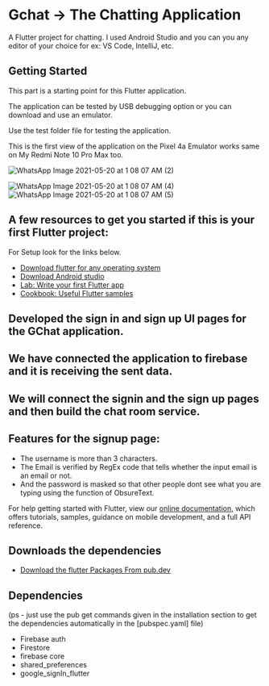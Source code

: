 # Gchat -> The Chatting Application

A Flutter project for chatting. I used Android Studio and you can you any editor of your choice for ex: VS Code, IntelliJ, etc.

## Getting Started

This part is a starting point for this Flutter application.

The application can be tested by USB debugging option or you can download and use an emulator.

Use the test folder file for testing the application.

This is the first view of the application on the Pixel 4a Emulator works same on My Redmi Note 10 Pro Max too.

![WhatsApp Image 2021-05-20 at 1 08 07 AM (2)](https://user-images.githubusercontent.com/43877199/118874181-3a10f980-b908-11eb-8c7c-3b5d21e17690.jpeg)

![WhatsApp Image 2021-05-20 at 1 08 07 AM (4)](https://user-images.githubusercontent.com/43877199/118874600-b73c6e80-b908-11eb-84d4-368944e1ded6.jpeg)
![WhatsApp Image 2021-05-20 at 1 08 07 AM (5)](https://user-images.githubusercontent.com/43877199/118874728-da671e00-b908-11eb-8865-15c875f6598d.jpeg)




## A few resources to get you started if this is your first Flutter project:
For Setup look for the links below.
- [Download flutter for any operating system](https://flutter.dev/docs/get-started/install)
- [Download Android studio](https://developer.android.com/studio)
- [Lab: Write your first Flutter app](https://flutter.dev/docs/get-started/codelab)
- [Cookbook: Useful Flutter samples](https://flutter.dev/docs/cookbook)

## Developed the sign in and sign up UI pages for the GChat application.
## We have connected the application to firebase and it is receiving the sent data.
## We will connect the signin and the sign up pages and then build the chat room service. 


## Features for the signup page:
- The username is more than 3 characters.
- The Email is verified by RegEx code that tells whether the input email is an email or not.
- And the password is masked so that other people dont see what you are typing using the function of ObsureText.

For help getting started with Flutter, view our
[online documentation](https://flutter.dev/docs), which offers tutorials,
samples, guidance on mobile development, and a full API reference.

## Downloads the dependencies
- [Download the flutter Packages From pub.dev](https://pub.dev/)

## Dependencies
(ps - just use the pub get commands given in the installation section to get the dependencies automatically in the [pubspec.yaml] file)
- Firebase auth
- Firestore
- firebase core
- shared_preferences
- google_signIn_flutter
